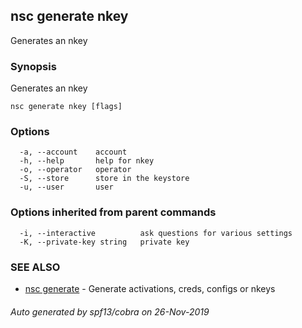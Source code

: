 ## nsc generate nkey

Generates an nkey

### Synopsis

Generates an nkey

```
nsc generate nkey [flags]
```

### Options

```
  -a, --account    account
  -h, --help       help for nkey
  -o, --operator   operator
  -S, --store      store in the keystore
  -u, --user       user
```

### Options inherited from parent commands

```
  -i, --interactive          ask questions for various settings
  -K, --private-key string   private key
```

### SEE ALSO

* [nsc generate](nsc_generate.md)	 - Generate activations, creds, configs or nkeys

###### Auto generated by spf13/cobra on 26-Nov-2019
